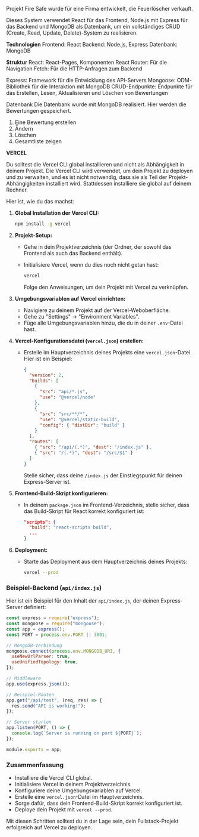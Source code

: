 Projekt Fire Safe wurde für eine Firma entwickelt, die Feuerlöscher verkauft.

Dieses System verwendet React für das Frontend, Node.js mit Express für das Backend und MongoDB als Datenbank, um ein vollständiges CRUD (Create, Read, Update, Delete)-System zu realisieren.

**Technologien**
Frontend: React
Backend: Node.js, Express
Datenbank: MongoDB

**Struktur**
React: React-Pages, Komponenten
React Router: Für die Navigation
Fetch: Für die HTTP-Anfragen zum Backend

Express: Framework für die Entwicklung des API-Servers
Mongoose: ODM-Bibliothek für die Interaktion mit MongoDB
CRUD-Endpunkte: Endpunkte für das Erstellen, Lesen, Aktualisieren und Löschen von Bewertungen

Datenbank
Die Datenbank wurde mit MongoDB realisiert. Hier werden die Bewertungen gespeichert.

1. Eine Bewertung erstellen
2. Ändern
3. Löschen
4. Gesamtliste zeigen

**VERCEL**

Du solltest die Vercel CLI global installieren und nicht als Abhängigkeit in deinem Projekt. Die Vercel CLI wird verwendet, um dein Projekt zu deployen und zu verwalten, und es ist nicht notwendig, dass sie als Teil der Projekt-Abhängigkeiten installiert wird. Stattdessen installiere sie global auf deinem Rechner.

Hier ist, wie du das machst:

1. **Global Installation der Vercel CLI:**

   ```bash
   npm install -g vercel
   ```

2. **Projekt-Setup:**

   - Gehe in dein Projektverzeichnis (der Ordner, der sowohl das Frontend als auch das Backend enthält).
   - Initialisiere Vercel, wenn du dies noch nicht getan hast:

     ```bash
     vercel
     ```

     Folge den Anweisungen, um dein Projekt mit Vercel zu verknüpfen.

3. **Umgebungsvariablen auf Vercel einrichten:**

   - Navigiere zu deinem Projekt auf der Vercel-Weboberfläche.
   - Gehe zu "Settings" -> "Environment Variables".
   - Füge alle Umgebungsvariablen hinzu, die du in deiner `.env`-Datei hast.

4. **Vercel-Konfigurationsdatei (`vercel.json`) erstellen:**

   - Erstelle im Hauptverzeichnis deines Projekts eine `vercel.json`-Datei. Hier ist ein Beispiel:

     ```json
     {
       "version": 2,
       "builds": [
         {
           "src": "api/*.js",
           "use": "@vercel/node"
         },
         {
           "src": "src/**/*",
           "use": "@vercel/static-build",
           "config": { "distDir": "build" }
         }
       ],
       "routes": [
         { "src": "/api/(.*)", "dest": "/index.js" },
         { "src": "/(.*)", "dest": "/src/$1" }
       ]
     }
     ```

     Stelle sicher, dass deine `/index.js` der Einstiegspunkt für deinen Express-Server ist.

5. **Frontend-Build-Skript konfigurieren:**

   - In deinem `package.json` im Frontend-Verzeichnis, stelle sicher, dass das Build-Skript für React korrekt konfiguriert ist:

     ```json
     "scripts": {
       "build": "react-scripts build",
       ...
     }
     ```

6. **Deployment:**

   - Starte das Deployment aus dem Hauptverzeichnis deines Projekts:

     ```bash
     vercel --prod
     ```

### Beispiel-Backend (`api/index.js`)

Hier ist ein Beispiel für den Inhalt der `api/index.js`, der deinen Express-Server definiert:

```javascript
const express = require("express");
const mongoose = require("mongoose");
const app = express();
const PORT = process.env.PORT || 3001;

// MongoDB-Verbindung
mongoose.connect(process.env.MONGODB_URI, {
  useNewUrlParser: true,
  useUnifiedTopology: true,
});

// Middleware
app.use(express.json());

// Beispiel-Routen
app.get("/api/test", (req, res) => {
  res.send("API is working!");
});

// Server starten
app.listen(PORT, () => {
  console.log(`Server is running on port ${PORT}`);
});

module.exports = app;
```

### Zusammenfassung

- Installiere die Vercel CLI global.
- Initialisiere Vercel in deinem Projektverzeichnis.
- Konfiguriere deine Umgebungsvariablen auf Vercel.
- Erstelle eine `vercel.json`-Datei im Hauptverzeichnis.
- Sorge dafür, dass dein Frontend-Build-Skript korrekt konfiguriert ist.
- Deploye dein Projekt mit `vercel --prod`.

Mit diesen Schritten solltest du in der Lage sein, dein Fullstack-Projekt erfolgreich auf Vercel zu deployen.
